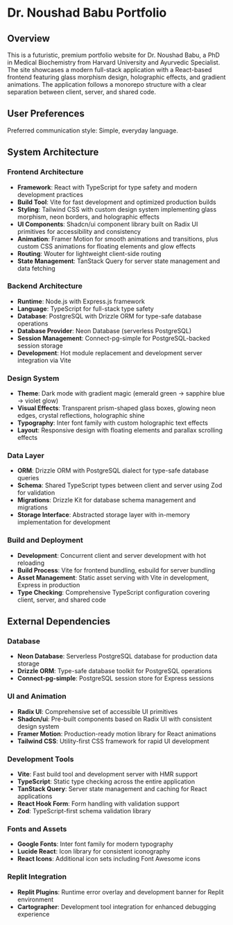 # Dr. Noushad Babu Portfolio

## Overview

This is a futuristic, premium portfolio website for Dr. Noushad Babu, a PhD in Medical Biochemistry from Harvard University and Ayurvedic Specialist. The site showcases a modern full-stack application with a React-based frontend featuring glass morphism design, holographic effects, and gradient animations. The application follows a monorepo structure with a clear separation between client, server, and shared code.

## User Preferences

Preferred communication style: Simple, everyday language.

## System Architecture

### Frontend Architecture
- **Framework**: React with TypeScript for type safety and modern development practices
- **Build Tool**: Vite for fast development and optimized production builds
- **Styling**: Tailwind CSS with custom design system implementing glass morphism, neon borders, and holographic effects
- **UI Components**: Shadcn/ui component library built on Radix UI primitives for accessibility and consistency
- **Animation**: Framer Motion for smooth animations and transitions, plus custom CSS animations for floating elements and glow effects
- **Routing**: Wouter for lightweight client-side routing
- **State Management**: TanStack Query for server state management and data fetching

### Backend Architecture
- **Runtime**: Node.js with Express.js framework
- **Language**: TypeScript for full-stack type safety
- **Database**: PostgreSQL with Drizzle ORM for type-safe database operations
- **Database Provider**: Neon Database (serverless PostgreSQL)
- **Session Management**: Connect-pg-simple for PostgreSQL-backed session storage
- **Development**: Hot module replacement and development server integration via Vite

### Design System
- **Theme**: Dark mode with gradient magic (emerald green → sapphire blue → violet glow)
- **Visual Effects**: Transparent prism-shaped glass boxes, glowing neon edges, crystal reflections, holographic shine
- **Typography**: Inter font family with custom holographic text effects
- **Layout**: Responsive design with floating elements and parallax scrolling effects

### Data Layer
- **ORM**: Drizzle ORM with PostgreSQL dialect for type-safe database queries
- **Schema**: Shared TypeScript types between client and server using Zod for validation
- **Migrations**: Drizzle Kit for database schema management and migrations
- **Storage Interface**: Abstracted storage layer with in-memory implementation for development

### Build and Deployment
- **Development**: Concurrent client and server development with hot reloading
- **Build Process**: Vite for frontend bundling, esbuild for server bundling
- **Asset Management**: Static asset serving with Vite in development, Express in production
- **Type Checking**: Comprehensive TypeScript configuration covering client, server, and shared code

## External Dependencies

### Database
- **Neon Database**: Serverless PostgreSQL database for production data storage
- **Drizzle ORM**: Type-safe database toolkit for PostgreSQL operations
- **Connect-pg-simple**: PostgreSQL session store for Express sessions

### UI and Animation
- **Radix UI**: Comprehensive set of accessible UI primitives
- **Shadcn/ui**: Pre-built components based on Radix UI with consistent design system
- **Framer Motion**: Production-ready motion library for React animations
- **Tailwind CSS**: Utility-first CSS framework for rapid UI development

### Development Tools
- **Vite**: Fast build tool and development server with HMR support
- **TypeScript**: Static type checking across the entire application
- **TanStack Query**: Server state management and caching for React applications
- **React Hook Form**: Form handling with validation support
- **Zod**: TypeScript-first schema validation library

### Fonts and Assets
- **Google Fonts**: Inter font family for modern typography
- **Lucide React**: Icon library for consistent iconography
- **React Icons**: Additional icon sets including Font Awesome icons

### Replit Integration
- **Replit Plugins**: Runtime error overlay and development banner for Replit environment
- **Cartographer**: Development tool integration for enhanced debugging experience
